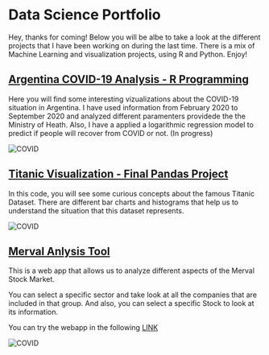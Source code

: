 # Data Science Portfolio

Hey, thanks for coming! Below you will be albe to take a look at the different projects that I have been working on during the last time. There is a mix of Machine Learning and visualization projects, using R and Python. Enjoy! 

## [Argentina COVID-19 Analysis - R Programming](https://github.com/Chaspeer/Covid-19-LogisticRegression-RProgramming)

Here you will find some interesting vizualizations about the COVID-19 situation in Argentina. I have used information from February 2020 to September 2020 and analyzed different paramenters providede the the Ministry of Heath. Also, I have a applied a logarithmic regression model to predict if people will recover from COVID or not. (In progress)

![COVID](https://www.ambb.org.ar/images/Fotos/400x265/RDCovid19Argentina.png)

## [Titanic Visualization - Final Pandas Project](https://github.com/Chaspeer/Data-Science.Projects/blob/main/zerotopandas_course_project.ipynb)

In this code, you will see some curious concepts about the famous Titanic Dataset. There are different bar charts and histograms that help us to understand the situation that this dataset represents.  

![COVID](https://pbs.twimg.com/media/EgNGdqlX0AA2ciR?format=jpg&name=900x900)

## [Merval Anlysis Tool](https://github.com/Chaspeer/Merval_Analysis_Tool)

This is a web app that allows us to analyze different aspects of the Merval Stock Market.

You can select a specific sector and take look at all the companies that are included in that group. And also, you can select a specific Stock to look at its information.

You can try the webapp in the following [LINK](https://share.streamlit.io/chaspeer/merval_analysis_tool/main/merval.py) 


![COVID](https://zonavalue.com/wp-content/uploads/2019/01/merval-logo.png)
